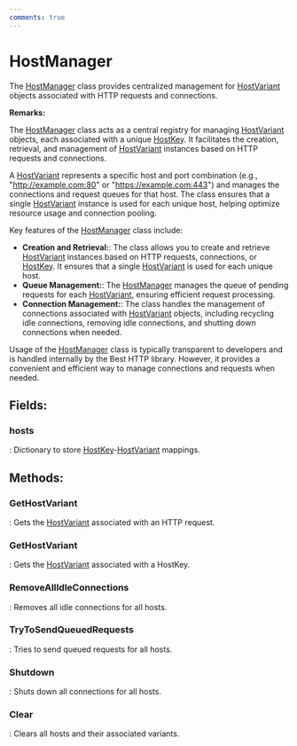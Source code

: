 ```yaml
---
comments: true
---
```

# HostManager

The [HostManager](HostManager.md) class provides centralized management for [HostVariant](HostVariant.md) objects associated with HTTP requests and connections. 

**Remarks:**

The [HostManager](HostManager.md) class acts as a central registry for managing [HostVariant](HostVariant.md) objects, each associated with a unique [HostKey](HostKey.md). It facilitates the creation, retrieval, and management of [HostVariant](HostVariant.md) instances based on HTTP requests and connections. 

 A [HostVariant](HostVariant.md) represents a specific host and port combination (e.g., "http://example.com:80" or "https://example.com:443") and manages the connections and request queues for that host. The class ensures that a single [HostVariant](HostVariant.md) instance is used for each unique host, helping optimize resource usage and connection pooling. 

 Key features of the [HostManager](HostManager.md) class include: 

- **Creation and Retrieval:**:  The class allows you to create and retrieve [HostVariant](HostVariant.md) instances based on HTTP requests, connections, or [HostKey](HostKey.md). It ensures that a single [HostVariant](HostVariant.md) is used for each unique host. 
- **Queue Management:**:  The [HostManager](HostManager.md) manages the queue of pending requests for each [HostVariant](HostVariant.md), ensuring efficient request processing. 
- **Connection Management:**:  The class handles the management of connections associated with [HostVariant](HostVariant.md) objects, including recycling idle connections, removing idle connections, and shutting down connections when needed. 



 Usage of the [HostManager](HostManager.md) class is typically transparent to developers and is handled internally by the Best HTTP library. However, it provides a convenient and efficient way to manage connections and requests when needed. 

## **Fields**:
### **hosts**
: Dictionary to store [HostKey](HostKey.md)-[HostVariant](HostVariant.md) mappings. 
## **Methods**:

### **GetHostVariant**
: Gets the [HostVariant](HostVariant.md) associated with an HTTP request. 

### **GetHostVariant**
: Gets the [HostVariant](HostVariant.md) associated with a HostKey. 

### **RemoveAllIdleConnections**
: Removes all idle connections for all hosts. 

### **TryToSendQueuedRequests**
: Tries to send queued requests for all hosts. 

### **Shutdown**
: Shuts down all connections for all hosts. 

### **Clear**
: Clears all hosts and their associated variants. 